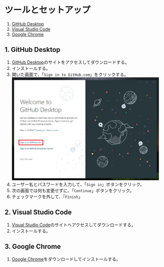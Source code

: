 # ツールとセットアップ

1. [GitHub Desktop](#1-github-desktop)
2. [Visual Studio Code](#2-visual-studio-code)
3. [Google Chrome](#3-google-chrome)

## 1. GitHub Desktop

1. [GitHub Desktop](https://desktop.github.com/)のサイトをアクセスしてダウンロードする。
2. インストールする。
3. 開いた画面で、「`Sign in to GitHub.com`」をクリックする。
![sign in to github.com](img/github-desktop.jpg)
4. ユーザー名とパスワードを入力して、「`Sign in`」ボタンをクリック。
5. 次の画面では何も変更せずに、「`Continue`」ボタンをクリック。
6. チェックマークを外して、「`Finish`」

## 2. Visual Studio Code

1. [Visual Studio Code](https://code.visualstudio.com/download)のサイトへアクセスしてダウンロードする。
2. インストールする。

## 3. Google Chrome

1. [Google Chrome](https://www.google.com/intl/ja_jp/chrome/)をダウンロードしてインストールする。
